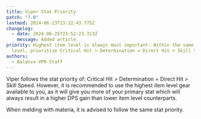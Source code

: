 ```yaml
---
title: Viper Stat Priority
patch: "7.0"
lastmod: 2024-06-23T13:12:43.775Z
changelog:
  - date: 2024-06-25T23:52:23.313Z
    message: Added article.
priority: Highest item level is always most important. Within the same item
  level, prioritize Critical Hit > Determination = Direct Hit > Skill Speed.
authors:
  - Balance-VPR-Staff
---
```

Viper follows the stat priority of: Critical Hit > Determination = Direct Hit > Skill Speed. However, it is recommended to use the highest item level gear available to you, as it will give you more of your primary stat which will always result in a higher DPS gain than lower item level counterparts.

When melding with materia, it is advised to follow the same stat priority.
